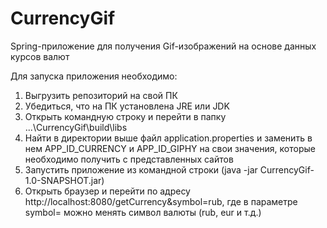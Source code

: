 # CurrencyGif
Spring-приложение для получения Gif-изображений на основе данных курсов валют

Для запуска приложения необходимо:
1. Выгрузить репозиторий на свой ПК
2. Убедиться, что на ПК установлена JRE или JDK
3. Открыть командную строку и перейти в папку ...\CurrencyGif\build\libs
4. Найти в директории выше файл application.properties и заменить в нем APP_ID_CURRENCY и APP_ID_GIPHY на свои значения, которые необходимо получить с представленных сайтов
5. Запустить приложение из командной строки (java -jar CurrencyGif-1.0-SNAPSHOT.jar)
6. Открыть браузер и перейти по адресу http://localhost:8080/getCurrency&symbol=rub, где в параметре symbol= можно менять символ валюты (rub, eur и т.д.)
